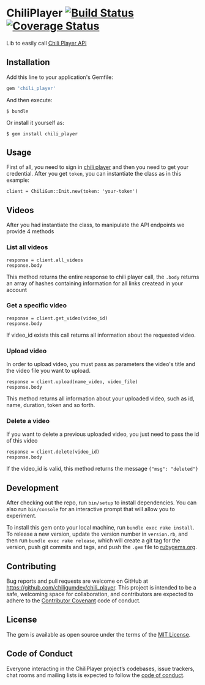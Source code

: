 # ChiliPlayer [![Build Status](https://travis-ci.org/chiligumdev/chili_player.svg?branch=master)](https://travis-ci.org/chiligumdev/chili_player) [![Coverage Status](https://coveralls.io/repos/github/chiligumdev/chili_player/badge.svg?branch=master)](https://coveralls.io/github/chiligumdev/chili_player?branch=master)

Lib to easily call [Chili Player API](https://player.chiligumvideos.com/)

## Installation

Add this line to your application's Gemfile:

```ruby
gem 'chili_player'
```

And then execute:

    $ bundle

Or install it yourself as:

    $ gem install chili_player

## Usage

First of all, you need to sign in [chili player](https://player.chiligumvideos.com/) and then you need to get your credential.
After you get `token`, you can instantiate the class as in this example:

    client = ChiliGum::Init.new(token: 'your-token')

## Videos

After you had instantiate the class, to manipulate the API endpoints we provide 4 methods

### List all videos

    response = client.all_videos
    response.body
    
This method returns the entire response to chili player call, the `.body` returns an array of hashes containing information for all links createad in your account 

### Get a specific video

    response = client.get_video(video_id)
    response.body

If video_id exists this call returns all information about the requested video.

### Upload video
In order to upload video, you must pass as parameters the video's title and the video file you want to upload.

    response = client.upload(name_video, video_file)
    response.body

This method returns all information about your uploaded video, such as id, name, duration, token and so forth.

### Delete a video
If you want to delete a previous uploaded video, you just need to pass the id of this video

    response = client.delete(video_id)
    response.body

If the video_id is valid, this method returns the message `{"msg": "deleted"}`

## Development

After checking out the repo, run `bin/setup` to install dependencies. You can also run `bin/console` for an interactive prompt that will allow you to experiment.

To install this gem onto your local machine, run `bundle exec rake install`. To release a new version, update the version number in `version.rb`, and then run `bundle exec rake release`, which will create a git tag for the version, push git commits and tags, and push the `.gem` file to [rubygems.org](https://rubygems.org).

## Contributing

Bug reports and pull requests are welcome on GitHub at https://github.com/chiligumdev/chili_player. This project is intended to be a safe, welcoming space for collaboration, and contributors are expected to adhere to the [Contributor Covenant](http://contributor-covenant.org) code of conduct.

## License

The gem is available as open source under the terms of the [MIT License](https://opensource.org/licenses/MIT).

## Code of Conduct

Everyone interacting in the ChiliPlayer project’s codebases, issue trackers, chat rooms and mailing lists is expected to follow the [code of conduct](https://github.com/[USERNAME]/urli_me/blob/master/CODE_OF_CONDUCT.md).
